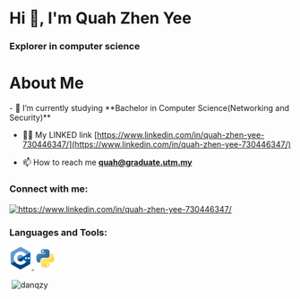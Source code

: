 <h1 align="left">Hi 👋, I'm Quah Zhen Yee</h1>
<h3 align="left">Explorer in computer science</h3>

<h1 align="left">About Me </h1>
- 🌱 I’m currently studying **Bachelor in Computer Science(Networking and Security)**

- 👨‍💻 My LINKED link [https://www.linkedin.com/in/quah-zhen-yee-730446347/](https://www.linkedin.com/in/quah-zhen-yee-730446347/)

- 📫 How to reach me **quah@graduate.utm.my**

<h3 align="left">Connect with me:</h3>
<p align="left">
<a href="https://linkedin.com/in/https://www.linkedin.com/in/quah-zhen-yee-730446347/" target="blank"><img align="center" src="https://raw.githubusercontent.com/rahuldkjain/github-profile-readme-generator/master/src/images/icons/Social/linked-in-alt.svg" alt="https://www.linkedin.com/in/quah-zhen-yee-730446347/" height="30" width="40" /></a>
</p>

<h3 align="left">Languages and Tools:</h3>
<p align="left"> <a href="https://www.w3schools.com/cpp/" target="_blank" rel="noreferrer"> <img src="https://raw.githubusercontent.com/devicons/devicon/master/icons/cplusplus/cplusplus-original.svg" alt="cplusplus" width="40" height="40"/> </a> <a href="https://www.python.org" target="_blank" rel="noreferrer"> <img src="https://raw.githubusercontent.com/devicons/devicon/master/icons/python/python-original.svg" alt="python" width="40" height="40"/> </a> </p>

<p>&nbsp;<img align="center" src="https://github-readme-stats.vercel.app/api?username=danqzy&show_icons=true&locale=en" alt="danqzy" /></p>


